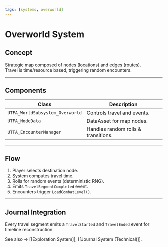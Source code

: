 ```yaml
---
tags: [systems, overworld]
---
```


# Overworld System

## Concept
Strategic map composed of nodes (locations) and edges (routes).  
Travel is time/resource based, triggering random encounters.

---

## Components
| Class | Description |
|--------|-------------|
| `UTFA_WorldSubsystem_Overworld` | Controls travel and events. |
| `UTFA_NodeData` | DataAsset for map nodes. |
| `UTFA_EncounterManager` | Handles random rolls & transitions. |

---

## Flow
1. Player selects destination node.  
2. System computes travel time.  
3. Rolls for random events (deterministic RNG).  
4. Emits `TravelSegmentCompleted` event.  
5. Encounters trigger `LoadCombatLevel()`.

---

## Journal Integration
Every travel segment emits a `TravelStarted` and `TravelEnded` event for timeline reconstruction.

See also → [[Exploration System]], [[Journal System (Technical)]].